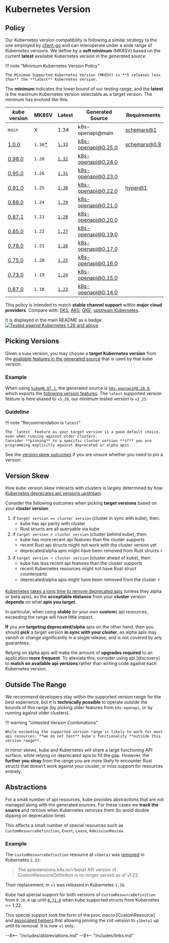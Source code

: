 # Kubernetes Version

## Policy

Our Kubernetes version compatibility is following a similar strategy to the one employed by [client-go](https://github.com/kubernetes/client-go#compatibility-matrix) and can interoperate under a wide range of Kubernetes versions. We define by a **soft minimum** (MK8SV) based on the current **latest** available Kubernetes version in the _generated source_.

!!! note "Minimum Kubernetes Version Policy"

    The Minimum Supported Kubernetes Version (MK8SV) is **5 releases less than** the **latest** Kubernetes version.

The **minimum** indicates the lower bound of our testing range, and the **latest** is the maximum Kubernetes version selectable as a target version. The minimum has evolved like this:

| kube version   | MK8SV   | Latest  | Generated Source  | Requirements    |
| -------------- | ------- | ------- | ----------------- | -------- |
| `main`     |  X      | 1.34    | k8s-openapi@main  | [schemars@1](https://github.com/GREsau/schemars/releases/tag/v1.0.0) |
| [1.0.0](https://github.com/kube-rs/kube/releases/tag/1.0.0)  |  `1.30`[*](https://github.com/kube-rs/kube/pull/1756) | [`1.33`](https://kubernetes.io/blog/2025/04/23/kubernetes-v1-33-release/) | [k8s-openapi@0.25.0](https://github.com/Arnavion/k8s-openapi/blob/master/CHANGELOG.md#v0250-2025-05-11) | [schemars@0.8](https://github.com/GREsau/schemars/releases/tag/v0.8.22) |
| [0.98.0](https://github.com/kube-rs/kube/releases/tag/0.98.0)  |  `1.28` | [`1.32`](https://kubernetes.io/blog/2024/12/11/kubernetes-v1-32-release/) | [k8s-openapi@0.24.0](https://github.com/Arnavion/k8s-openapi/releases/tag/v0.24.0) | |
| [0.95.0](https://github.com/kube-rs/kube/releases/tag/0.95.0)  |  `1.26` | [`1.31`](https://kubernetes.io/blog/2024/08/13/kubernetes-v1-31-release/) | [k8s-openapi@0.23.0](https://github.com/Arnavion/k8s-openapi/releases/tag/v0.23.0) | |
| [0.91.0](https://github.com/kube-rs/kube/releases/tag/0.91.0)  |  `1.25` | [`1.30`](https://kubernetes.io/blog/2024/04/17/kubernetes-v1-30-release/) | [k8s-openapi@0.22.0](https://github.com/Arnavion/k8s-openapi/releases/tag/v0.22.0) | [hyper@1](https://github.com/kube-rs/kube/releases/tag/0.89.0) |
| [0.88.0](https://github.com/kube-rs/kube/releases/tag/0.88.0)  |  `1.24` | [`1.29`](https://kubernetes.io/blog/2023/12/13/kubernetes-v1-29-release/) | [k8s-openapi@0.21.0](https://github.com/Arnavion/k8s-openapi/releases/tag/v0.21.0) | |
| [0.87.1](https://github.com/kube-rs/kube/releases/tag/0.87.1)  |  `1.23` | [`1.28`](https://kubernetes.io/blog/2023/08/15/kubernetes-v1-28-release/) | [k8s-openapi@0.20.0](https://github.com/Arnavion/k8s-openapi/releases/tag/v0.20.0) | |
| [0.85.0](https://github.com/kube-rs/kube/releases/tag/0.85.0)  |  `1.22` | [`1.27`](https://kubernetes.io/blog/2023/04/11/kubernetes-v1-27-release/) | [k8s-openapi@0.19.0](https://github.com/Arnavion/k8s-openapi/releases/tag/v0.19.0) | |
| [0.78.0](https://github.com/kube-rs/kube/releases/tag/0.78.0)  |  `1.21` | [`1.26`](https://kubernetes.io/blog/2022/12/09/kubernetes-v1-26-release/) | [k8s-openapi@0.17.0](https://github.com/Arnavion/k8s-openapi/releases/tag/v0.17.0) | |
| [0.75.0](https://github.com/kube-rs/kube/releases/tag/0.75.0)  |  `1.20` | [`1.25`](https://kubernetes.io/blog/2022/08/23/kubernetes-v1-25-release/) | [k8s-openapi@0.16.0](https://github.com/Arnavion/k8s-openapi/releases/tag/v0.16.0) | |
| [0.73.0](https://github.com/kube-rs/kube/releases/tag/0.73.0)  |  `1.19` | [`1.24`](https://kubernetes.io/blog/2022/05/03/kubernetes-1-24-release-announcement/) | [k8s-openapi@0.15.0](https://github.com/Arnavion/k8s-openapi/releases/tag/v0.15.0) | |
| [0.67.0](https://github.com/kube-rs/kube/releases/tag/0.67.0)  |  `1.18` | [`1.23`](https://kubernetes.io/blog/2021/12/07/kubernetes-1-23-release-announcement/) | [k8s-openapi@0.14.0](https://github.com/Arnavion/k8s-openapi/releases/tag/v0.14.0) | |

<!-- NB: k8s-openapi 0.18 did not introduce a new Kubernetes version: https://github.com/Arnavion/k8s-openapi/releases/tag/v0.18.0 so its bump is not listed -->


This policy is intended to match **stable channel support** within **major cloud providers**.
Compare with: [EKS](https://docs.aws.amazon.com/eks/latest/userguide/kubernetes-versions.html), [AKS](https://docs.microsoft.com/en-us/azure/aks/supported-kubernetes-versions?tabs=azure-cli#aks-kubernetes-release-calendar), [GKE](https://cloud.google.com/kubernetes-engine/docs/release-schedule), [upstream Kubernetes](https://endoflife.date/kubernetes).

It is displayed in the main README as a badge: [![Tested against Kubernetes 1.26 and above](https://img.shields.io/badge/MK8SV-1.30-326ce5.svg)](https://kube.rs/kubernetes-version)

## Picking Versions

Given a `kube` version, you may choose a **target Kubernetes version** from the [available features in the generated source](https://docs.rs/crate/k8s-openapi/latest/features) that is used by that kube version.

### Example

When using [`kube@0.87.1`](https://github.com/kube-rs/kube/releases/tag/0.87.1), the generated source is [`k8s-openapi@0.20.0`](https://github.com/Arnavion/k8s-openapi/releases/tag/v0.20.0), which exports the [following version features](https://docs.rs/crate/k8s-openapi/0.20.0/features). The `latest` supported version feature is _here_ aliased to `v1_28`, our minimum tested version is `v1_23`.

### Guideline

!!! note "Recommendation is `latest`"

    The `latest` feature as your target version is a good default choice, even when running against older clusters.
    Consider **pinning** to a specific cluster version **if** you are programming explicitly against deprecated or alpha apis.

See the [version skew outcomes](#version-skew) if you are unsure whether you need to pin a version.

<!--
With [k8s-pb], we plan on [doing this automatically](https://github.com/kube-rs/k8s-pb/issues/10).
-->

## Version Skew

How kube version skew interacts with clusters is largely determined by how [Kubernetes deprecates api versions upstream](https://kubernetes.io/docs/reference/using-api/deprecation-policy/).

Consider the following outcomes when picking **target versions** based on your **cluster version**:

1. if `target version == cluster version` (cluster in sync with kube), then:
    * kube has api parity with cluster
    * Rust structs are all queryable via kube
2. if `target version > cluster version` (cluster behind kube), then:
    * kube has more recent api features than the cluster supports
    * recent Rust api structs might not work with the cluster version yet
    * deprecated/alpha apis might have been removed from Rust structs ⚡
3. if `target version < cluster version` (cluster ahead of kube), then:
    * kube has less recent api features than the cluster supports
    * recent Kubernetes resources might not have Rust struct counterparts
    * deprecated/alpha apis might have been removed from the cluster ⚡

[Kubernetes takes a long time to remove deprecated apis](https://kubernetes.io/docs/reference/using-api/deprecation-policy/) (unless they alpha or beta apis), so the **acceptable distance** from your **cluster** version **depends** on what **apis you target**.

In particular, when using **stable** (or your own **custom**) api resources, exceeding the range will have little impact.

**If** you are **targeting deprecated/alpha** apis on the other hand, then you should **pick** a target version **in sync with your cluster**, as alpha apis may vanish or change significantly in a single release, and is not covered by any guarantees.

Relying on alpha apis will make the amount of **upgrades required** to an application **more frequent**. To alleviate this; consider using api [discovery] to **match on available api versions** rather than writing code against each Kubernetes version.

## Outside The Range

We recommend developers stay within the supported version range for the best experience, but it is **technically possible** to operate outside the bounds of this range (by picking older features from `k8s-openapi`, or by running against older clusters).

!!! warning "Untested Version Combinations"

    While exceeding the supported version range is likely to work for most api resources: **we do not test** kube's functionality **outside this version range**.

In minor skews, kube and Kubernetes will share a large functioning API surface, while relying on deprecated apis to fill the gap. However, the **further you stray** from the range you are more likely to encounter Rust structs that doesn't work against your cluster, or miss support for resources entirely.

## Abstractions

For a small number of api resources, kube provides abstractions that are not managed along with the generated sources. For these cases we __track the source__ and remove when Kubernetes removes them (to avoid double dipping on deprecation time).

This affects a small number of special resources such as `CustomResourceDefinition`, `Event`, `Lease`, `AdmissionReview`.

### Example

The `CustomResourceDefinition` resource at `v1beta1` was [removed](https://kubernetes.io/docs/reference/using-api/deprecation-guide/) in Kubernetes `1.22`:

> The apiextensions.k8s.io/v1beta1 API version of CustomResourceDefinition is no longer served as of v1.22.

Their replacement; in `v1` was released in Kubernetes `1.16`.

Kube had special support for both versions of `CustomResourceDefinition` from `0.26.0` up until [`0.72.0`](https://github.com/kube-rs/kube/releases/tag/0.72.0) when kube supported structs from Kubernetes >= 1.22.

This special support took the form of the proc macro [CustomResource] and [associated helpers](https://docs.rs/kube/latest/kube/core/crd/index.html) that allowing pinning the crd version to `v1beta1` up until its removal. It is now `v1` only.

--8<-- "includes/abbreviations.md"
--8<-- "includes/links.md"
